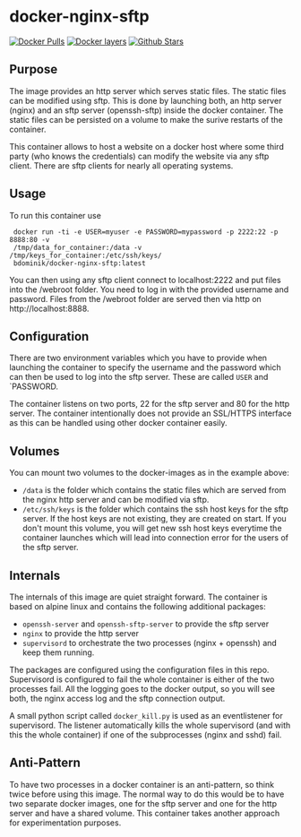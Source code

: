 docker-nginx-sftp
=================
[![Docker Pulls](https://img.shields.io/docker/pulls/bdominik/docker-nginx-sftp.svg)](https://hub.docker.com/r/bdominik/docker-nginx-sftp/) [![Docker layers](https://images.microbadger.com/badges/image/bdominik/docker-nginx-sftp.svg)](https://microbadger.com/images/bdominik/docker-nginx-sftp) [![Github Stars](https://img.shields.io/github/stars/theomega/docker-nginx-sftp.svg?label=github%20%E2%98%85)](https://github.com/theomega/docker-nginx-sftp/)

Purpose
-------
The image provides an http server which serves static files. The static files
can be modified using sftp. This is done by launching both, an http server
(nginx) and an sftp server (openssh-sftp) inside the docker container. The
static files can be persisted on a volume to make the surive restarts of the
container.

This container allows to host a website on a docker host where some third party
(who knows the credentials) can modify the website via any sftp client. There
are sftp clients for nearly all operating systems.

Usage
-----
To run this container use

     docker run -ti -e USER=myuser -e PASSWORD=mypassword -p 2222:22 -p 8888:80 -v
     /tmp/data_for_container:/data -v /tmp/keys_for_container:/etc/ssh/keys/
     bdominik/docker-nginx-sftp:latest

You can then using any sftp client connect to localhost:2222 and put files into
the /webroot folder. You need to log in with the provided username and password.
Files from the /webroot folder are served then via http on
http://localhost:8888.

Configuration
-------------
There are two environment variables which you have to provide when launching the
container to specify the username and the password which can then be used to log
into the sftp server. These are called `USER` and `PASSWORD.

The container listens on two ports, 22 for the sftp server and 80 for the http
server. The container intentionally does not provide an SSL/HTTPS interface as
this can be handled using other docker container easily.

Volumes
-------
You can mount two volumes to the docker-images as in the example above:

  * `/data` is the folder which contains the static files which are served from
    the nginx http server and can be modified via sftp.
  * `/etc/ssh/keys` is the folder which contains the ssh host keys for the sftp
    server. If the host keys are not existing, they are created on start. If you
    don't mount this volume, you will get new ssh host keys everytime the
    container launches which will lead into connection error for the users of
    the sftp server.

Internals
---------
The internals of this image are quiet straight forward. The container is based
on alpine linux and contains the following additional packages:
  * `openssh-server` and `openssh-sftp-server` to provide the sftp server
  * `nginx` to provide the http server
  * `supervisord` to orchestrate the two processes (nginx + openssh) and keep
    them running.

The packages are configured using the configuration files in this repo.
Supervisord is configured to fail the whole container is either of the two
processes fail. All the logging goes to the docker output, so you will see both,
the nginx access log and the sftp connection output.

A small python script called `docker_kill.py` is used as an eventlistener for
supervisord. The listener automatically kills the whole supervisord (and with
this the whole container) if one of the subprocesses (nginx and sshd) fail.

Anti-Pattern
------------
To have two processes in a docker container is an anti-pattern, so think twice
before using this image. The normal way to do this would be to have two separate
docker images, one for the sftp server and one for the http server and have a
shared volume. This container takes another approach for experimentation
purposes.
